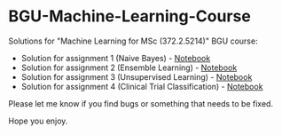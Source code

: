 # BGU-Machine-Learning-Course

Solutions for "Machine Learning for MSc (372.2.5214)" BGU course:

- Solution for assignment 1 (Naive Bayes) - [Notebook](https://github.com/leorrose/ML-for-MSc-372.2.5214/blob/main/EX1_NB_Sol.ipynb)
- Solution for assignment 2 (Ensemble Learning) - [Notebook](https://github.com/leorrose/ML-for-MSc-372.2.5214/blob/main/Ex2_Ensemble_Sol.ipynb)
- Solution for assignment 3 (Unsupervised Learning) - [Notebook](https://github.com/leorrose/ML-for-MSc-372.2.5214/blob/main/Ex3_Unsupervised_Sol.ipynb)
- Solution for assignment 4 (Clinical Trial Classification) - [Notebook](https://github.com/leorrose/ML-for-MSc-372.2.5214/blob/main/EX4_Clinical_Trial_Classification.ipynb)

Please let me know if you find bugs or something that needs to be fixed.

Hope you enjoy.
